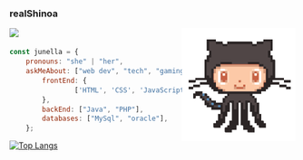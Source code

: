 ### realShinoa
<img align='right' src="https://raw.githubusercontent.com/iCharlesZ/FigureBed/master/img/octocat.gif" width="200">

![](https://komarev.com/ghpvc/?username=realShinoa&color=dc143c)
```javascript
const junella = {
    pronouns: "she" | "her",
    askMeAbout: ["web dev", "tech", "gaming"],
        frontEnd: {
                ['HTML', 'CSS', 'JavaScript', 'ReactJS', 'Boostrap']
        },
        backEnd: ["Java", "PHP"],
        databases: ["MySql", "oracle"],
    };
```
[![Top Langs](https://github-readme-stats.vercel.app/api/top-langs/?username=realShinoa)](https://github.com/anuraghazra/github-readme-stats)

